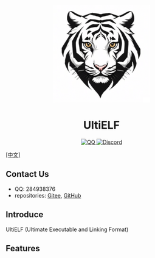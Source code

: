 <div style="text-align:center">
    <img src="documents/images/logo_256x256.png" , alt="logo" />
    <h1>UltiELF</h1>
    <a
        href="http://qm.qq.com/cgi-bin/qm/qr?_wv=1027&k=XZB6BqBhkGX9RI8lNIvPRQpqjIHYDCpZ&authKey=OPmC%2FnGNXThLAV7IKmEQ57uiQCTfb8EraImxCWzVgq9%2FmdgxGU6rA3wZB%2BbCVxjq&noverify=0&group_code=284938376">
        <img src="https://img.shields.io/badge/chat-on%20QQ-red.svg" , alt="QQ" />
    </a>
    <a
        href="https://discord.gg/xkvGy79e">
        <img src="https://img.shields.io/badge/chat-on%20Discord-purple.svg" , alt="Discord" />
    </a>
</div>

[[中文]](README_CN.md)

## Contact Us

- QQ: 284938376
- repositories: [Gitee](https://gitee.com/UltiELF), [GitHub](https://github.com/trajectronix/UltiELF)

## Introduce

UltiELF (Ultimate Executable and Linking Format)

## Features

